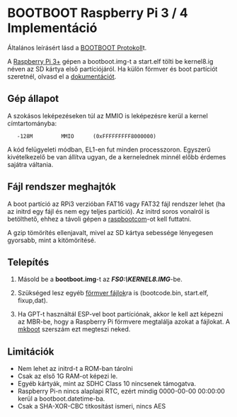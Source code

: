 BOOTBOOT Raspberry Pi 3 / 4 Implementáció
=========================================

Általános leírásért lásd a [BOOTBOOT Protokoll](https://gitlab.com/bztsrc/bootboot)t.

A [Raspberry Pi 3+](https://www.raspberrypi.org/documentation/hardware/raspberrypi/bootmodes/sdcard.md) gépen a bootboot.img-t a
start.elf tölti be kernel8.ig néven az SD kártya első partíciójáról. Ha külön förmver és boot partíciót szeretnél, olvasd el
a [dokumentációt](https://gitlab.com/bztsrc/bootboot/blob/master/bootboot_spec_1st_ed.pdf).

Gép állapot
-----------

A szokásos leképezéseken túl az MMIO is leképezésre kerül a kernel címtartományba:

```
   -128M         MMIO      (0xFFFFFFFFF8000000)
```

A kód felügyeleti módban, EL1-en fut minden processzoron. Egyszerű kivételkezelő be van állítva ugyan, de a kernelednek
minnél előbb érdemes sajátra váltania.

Fájl rendszer meghajtók
-----------------------

A boot partíció az RPi3 verzióban FAT16 vagy FAT32 fájl rendszer lehet (ha az initrd egy fájl és nem egy teljes partíció).
Az initrd soros vonalról is betölthető, ehhez a távoli gépen a [raspbootcom](https://gitlab.com/bztsrc/bootboot/blob/master/aarch64-rpi/raspbootcom.c)-ot kell futtatni.

A gzip tömörítés ellenjavalt, mivel az SD kártya sebessége lényegesen gyorsabb, mint a kitömörítésé.

Telepítés
---------

1. Másold be a __bootboot.img__-t az **_FS0:\KERNEL8.IMG_**-be.

2. Szükséged lesz egyéb [förmver fájlok](https://gitlab.com/raspberrypi/firmware/tree/master/boot)ra is (bootcode.bin, start.elf, fixup,dat).

3. Ha GPT-t használtál ESP-vel boot partíciónak, akkor le kell azt képezni az MBR-be, hogy a Raspberry Pi
    förmvere megtalálja azokat a fájlokat. A [mkboot](https://gitlab.com/bztsrc/bootboot/blob/master/aarch64-rpi/mkboot.c)
    szerszám ezt megteszi neked.

Limitációk
----------

 - Nem lehet az initrd-t a ROM-ban tárolni
 - Csak az első 1G RAM-ot képezi le.
 - Egyéb kártyák, mint az SDHC Class 10 nincsenek támogatva.
 - Raspberry Pi-n nincs alaplapi RTC, ezért mindig 0000-00-00 00:00:00 kerül a bootboot.datetime-ba.
 - Csak a SHA-XOR-CBC titkosítást ismeri, nincs AES
